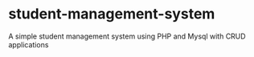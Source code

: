 # student-management-system
A simple student management system using PHP and Mysql with CRUD applications
